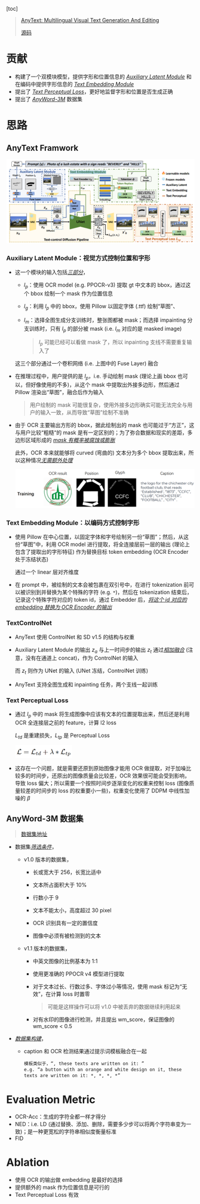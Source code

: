 [toc]

> [AnyText: Multilingual Visual Text Generation And Editing](https://arxiv.org/abs/2311.03054)
>
> [源码](https://github.com/tyxsspa/AnyText)

# 贡献

- 构建了一个双模块模型，提供字形和位置信息的 <u>*Auxiliary Latent Module*</u> 和在编码中提供字形信息的 <u>*Text Embedding Module*</u>
- 提出了 <u>*Text Perceptual Loss*</u>，更好地监督字形和位置是否生成正确
- 提出了 <u>*AnyWord-3M*</u> 数据集





# 思路

## AnyText Framwork

![image-20241020203456235](assets/image-20241020203456235.png)



### Auxiliary Latent Module：视觉方式控制位置和字形

- 这一个模块的输入包括<u>*三部分*</u>，

  - $l_p$：使用 OCR model (e.g. PPOCR-v3) 提取 gt 中文本的 bbox，通过这个 bbox 绘制一个 mask 作为位置信息

  - $l_g$：利用 $l_p$ 中的 bbox，使用 Pillow 以固定字体 (.ttf) 绘制“草图”、

  - $l_m$：选择全图生成分支训练时，整张图都被 mask；而选择 impainting 分支训练时，只有 $l_p$ 的部分被 mask (i.e. $l_m$ 对应的是 masked image)

    > $l_p$ 可能已经可以看做 mask 了，所以 inpainting 支线不需要重复输入了

  这三个部分通过一个卷积网络 (i.e. 上图中的 Fuse Layer) 融合

- 在推理过程中，用户提供的是 $l_p$，i.e. 手动绘制 mask (理论上画 bbox 也可以，但好像使用的不多)，从这个 mask 中提取出外接多边形，然后通过 Pillow 渲染出“草图”，融合后作为输入

  > 用户绘制的 mask 可能很复杂，使用外接多边形确实可能无法完全与用户的输入一致，从而导致“草图”绘制不准确

- 由于 OCR 主要输出方形的 bbox，据此绘制出的 mask 也可能过于“方正”，这与用户比较“粗糙“的 mask 是有一定区别的；为了弥合数据和现实的差距，多边形区域形成的 <u>*mask 有概率被腐蚀或膨胀*</u>

  此外，OCR 本来就能够将 curved (弯曲的) 文本分为多个 bbox 提取出来，所以这种情况<u>*无需额外处理*</u>

  <img src="assets/image-20250202231300141.png" alt="image-20250202231300141" style="zoom: 50%;" />



### Text Embedding Module：以编码方式控制字形

- 使用 Pillow 在中心位置，以固定字体和字号绘制另一份“草图”；然后，从这份“草图”中，利用 OCR model 进行提取，将全连接层前一层的输出 (理论上包含了提取出的字形特征) 作为替换目标 token embedding (OCR Encoder 处于冻结状态)

  通过一个 linear 层对齐维度

- 在 prompt 中，被绘制的文本会被包裹在双引号中，在进行 tokenization 前可以被识别到并替换为某个特殊的字符 (e.g. `*`)，然后在 tokenization 结束后，记录这个特殊字符对应的 token id，通过 Embedder 后，<u>*将这个 id 对应的 embedding 替换为 OCR Encoder 的输出*</u>



### TextControlNet

- AnyText 使用 ControlNet 和 SD v1.5 的结构与权重

- Auxiliary Latent Module 的输出 $z_a$ 与上一时间步的输出 $z_t$ 通过<u>*相加融合*</u> (注意，没有在通道上 concat)，作为 ControlNet 的输入

  而 $z_t$ 则作为 UNet 的输入 (UNet 冻结，ControlNet 训练)

- AnyText 支持全图生成和 inpainting 任务，两个支线一起训练



### Text Perceptual Loss

- 通过 $l_p$ 中的 mask 将生成图像中应该有文本的位置提取出来，然后还是利用 OCR 全连接层之前的 feature，计算 l2 loss

  $L_{td}$ 是重建损失，$L_{tp}$ 是 Perceptual Loss

  <img src="assets/image-20250202233821666.png" alt="image-20250202233821666" style="zoom:50%;" />

- 这存在一个问题，就是需要还原到原始图像才能用 OCR 做提取，对于加噪比较多的时间步，还原出的图像质量会比较差，OCR 效果很可能会受到影响，导致 loss 偏大；所以需要一个按照时间步逐渐变化的权重来控制 loss (图像质量较差的时间步的 loss 的权重要小一些)，权重变化使用了 DDPM 中线性加噪的 $\beta$



## AnyWord-3M 数据集

>[数据集地址](https://modelscope.cn/datasets/iic/AnyWord-3M/summary)

- 数据集<u>*筛选条件*</u>，

  - v1.0 版本的数据集，

    - 长或宽大于 256，长宽比适中

    - 文本所占面积大于 10%

    - 行数小于 9

    - 文本不能太小，高度超过 30 pixel

    - OCR 识别具有一定的置信度

    - 图像中必须有被检测到的文本

  - v1.1 版本的数据集，

    - 中英文图像的比例基本为 1:1

    - 使用更准确的 PPOCR v4 模型进行提取

    - 对于文本过长、行数过多、字体过小等情况，使用 mask 标记为“无效”，在计算 loss 时置零

      > 可能是这样操作可以将 v1.0 中被丢弃的数据继续利用起来

    - 对有水印的图像进行检测，并且提出 wm_score，保证图像的 wm_score < 0.5

- <u>*数据集构建*</u>，

  - caption 和 OCR 检测结果通过提示词模板融合在一起

    ```
    模板类似于，“, these texts are written on it: ”
    e.g. “a button with an orange and white design on it, these texts are written on it: *, *, *, *”
    ```





# Evaluation Metric

- OCR-Acc：生成的字符全都一样才得分
- NED：i.e. LD (通过替换、添加、删除，需要多少步可以将两个字符串变为一致)；是一种更宽松的字符串相似度衡量标准
- FID





# Ablation

- 使用 OCR 的输出做 embedding 是最好的选择
- 提供额外的 mask 作为位置信息是可行的
- Text Perceptual Loss 有效